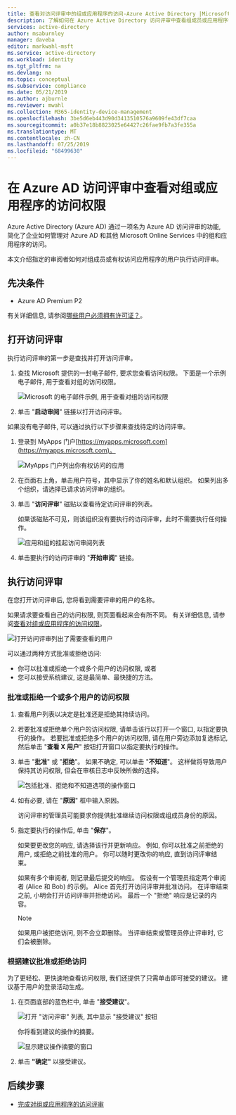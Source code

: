 ```yaml
---
title: 查看对访问评审中的组或应用程序的访问-Azure Active Directory |Microsoft Docs
description: 了解如何在 Azure Active Directory 访问评审中查看组成员或应用程序访问权限的访问权限。
services: active-directory
author: msaburnley
manager: daveba
editor: markwahl-msft
ms.service: active-directory
ms.workload: identity
ms.tgt_pltfrm: na
ms.devlang: na
ms.topic: conceptual
ms.subservice: compliance
ms.date: 05/21/2019
ms.author: ajburnle
ms.reviewer: mwahl
ms.collection: M365-identity-device-management
ms.openlocfilehash: 3be5d6eb443d90d3413510576a9609fe43df7caa
ms.sourcegitcommit: a0b37e18b8823025e64427c26fae9fb7a3fe355a
ms.translationtype: MT
ms.contentlocale: zh-CN
ms.lasthandoff: 07/25/2019
ms.locfileid: "68499630"
---
```

# <a name="review-access-to-groups-or-applications-in-azure-ad-access-reviews"></a>在 Azure AD 访问评审中查看对组或应用程序的访问权限

Azure Active Directory (Azure AD) 通过一项名为 Azure AD 访问评审的功能, 简化了企业如何管理对 Azure AD 和其他 Microsoft Online Services 中的组和应用程序的访问。

本文介绍指定的审阅者如何对组成员或有权访问应用程序的用户执行访问评审。

## <a name="prerequisites"></a>先决条件

- Azure AD Premium P2

有关详细信息, 请参阅[哪些用户必须拥有许可证？](access-reviews-overview.md#which-users-must-have-licenses)。

## <a name="open-the-access-review"></a>打开访问评审

执行访问评审的第一步是查找并打开访问评审。

1. 查找 Microsoft 提供的一封电子邮件, 要求您查看访问权限。 下面是一个示例电子邮件, 用于查看对组的访问权限。

    ![Microsoft 的电子邮件示例, 用于查看对组的访问权限](./media/perform-access-review/access-review-email.png)

1. 单击 "**启动审阅**" 链接以打开访问评审。

如果没有电子邮件, 可以通过执行以下步骤来查找待定的访问评审。

1. 登录到 MyApps 门户[https://myapps.microsoft.com](https://myapps.microsoft.com)。

    ![MyApps 门户列出你有权访问的应用](./media/perform-access-review/myapps-access-panel.png)

1. 在页面右上角，单击用户符号，其中显示了你的姓名和默认组织。 如果列出多个组织，请选择已请求访问评审的组织。

1. 单击 "**访问评审**" 磁贴以查看待定访问评审的列表。

    如果该磁贴不可见，则该组织没有要执行的访问评审，此时不需要执行任何操作。

    ![应用和组的挂起访问审阅列表](./media/perform-access-review/access-reviews-list.png)

1. 单击要执行的访问评审的 "**开始审阅**" 链接。

## <a name="perform-the-access-review"></a>执行访问评审

在您打开访问评审后, 您将看到需要评审的用户的名称。

如果请求要查看自己的访问权限, 则页面看起来会有所不同。 有关详细信息, 请参阅[查看对组或应用程序的访问权限](review-your-access.md)。

![打开访问评审列出了需要查看的用户](./media/perform-access-review/perform-access-review.png)

可以通过两种方式批准或拒绝访问:

- 你可以批准或拒绝一个或多个用户的访问权限, 或者
- 您可以接受系统建议, 这是最简单、最快捷的方法。

### <a name="approve-or-deny-access-for-one-or-more-users"></a>批准或拒绝一个或多个用户的访问权限

1. 查看用户列表以决定是批准还是拒绝其持续访问。

1. 若要批准或拒绝单个用户的访问权限, 请单击该行以打开一个窗口, 以指定要执行的操作。 若要批准或拒绝多个用户的访问权限, 请在用户旁边添加复选标记, 然后单击 "**查看 X 用户**" 按钮打开窗口以指定要执行的操作。

1. 单击 "**批准**" 或 "**拒绝**"。 如果不确定, 可以单击 "**不知道**"。 这样做将导致用户保持其访问权限, 但会在审核日志中反映所做的选择。

    ![包括批准、拒绝和不知道选项的操作窗口](./media/perform-access-review/approve-deny.png)

1. 如有必要, 请在 "**原因**" 框中输入原因。

    访问评审的管理员可能要求你提供批准继续访问权限或组成员身份的原因。

1. 指定要执行的操作后, 单击 "**保存**"。

    如果要更改您的响应, 请选择该行并更新响应。 例如, 你可以批准之前拒绝的用户, 或拒绝之前批准的用户。 你可以随时更改你的响应, 直到访问评审结束。

    如果有多个审阅者, 则记录最后提交的响应。 假设有一个管理员指定两个审阅者 (Alice 和 Bob) 的示例。 Alice 首先打开访问评审并批准访问。 在评审结束之前, 小明会打开访问评审并拒绝访问。 最后一个 "拒绝" 响应是记录的内容。

    > [!NOTE]
    > 如果用户被拒绝访问, 则不会立即删除。 当评审结束或管理员停止评审时, 它们会被删除。

### <a name="approve-or-deny-access-based-on-recommendations"></a>根据建议批准或拒绝访问

为了更轻松、更快速地查看访问权限, 我们还提供了只需单击即可接受的建议。 建议基于用户的登录活动生成。

1. 在页面底部的蓝色栏中, 单击 "**接受建议**"。

    ![打开 "访问评审" 列表, 其中显示 "接受建议" 按钮](./media/perform-access-review/accept-recommendations.png)

    你将看到建议的操作的摘要。

    ![显示建议操作摘要的窗口](./media/perform-access-review/accept-recommendations-summary.png)

1. 单击 **"确定"** 以接受建议。

## <a name="next-steps"></a>后续步骤

- [完成对组或应用程序的访问评审](complete-access-review.md)
